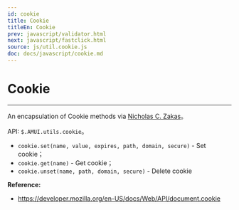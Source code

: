 ```yaml
---
id: cookie
title: Cookie
titleEn: Cookie
prev: javascript/validator.html
next: javascript/fastclick.html
source: js/util.cookie.js
doc: docs/javascript/cookie.md
---
```


# Cookie
---

An encapsulation of Cookie methods via [Nicholas C. Zakas](http://www.nczonline.net/)。

API: `$.AMUI.utils.cookie`。

- `cookie.set(name, value, expires, path, domain, secure)` - Set cookie；
- `cookie.get(name)` - Get cookie；
- `cookie.unset(name, path, domain, secure)` - Delete cookie

__Reference:__

- https://developer.mozilla.org/en-US/docs/Web/API/document.cookie

